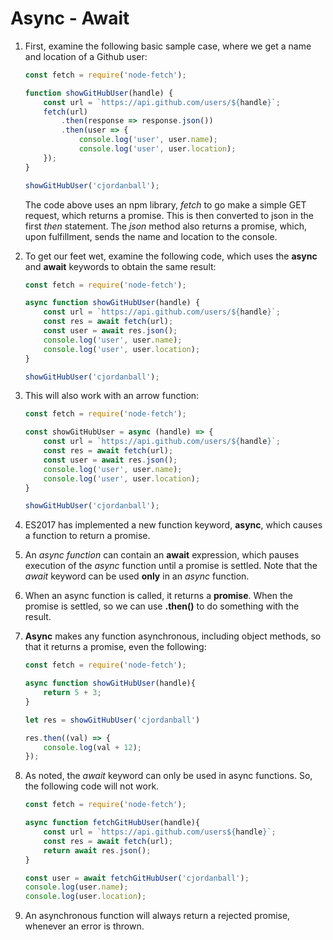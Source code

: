 # Async - Await

1. First, examine the following basic sample case, where we get a name and location of a Github user:
    ```javascript
    const fetch = require('node-fetch');

    function showGitHubUser(handle) {
        const url = `https://api.github.com/users/${handle}`;
        fetch(url)
            .then(response => response.json())
            .then(user => {
                console.log('user', user.name);
                console.log('user', user.location);
        });
    }

    showGitHubUser('cjordanball');
    ```
    The code above uses an npm library, *fetch* to go make a simple GET request, which returns a promise. This is then converted to json in the first *then* statement. The *json* method also returns a promise, which, upon fulfillment, sends the name and location to the console.

2. To get our feet wet, examine the following code, which uses the **async** and **await** keywords to obtain the same result:
    ```javascript
    const fetch = require('node-fetch');

    async function showGitHubUser(handle) {
        const url = `https://api.github.com/users/${handle}`;
        const res = await fetch(url);
        const user = await res.json();
        console.log('user', user.name);
        console.log('user', user.location);
    }

    showGitHubUser('cjordanball');
    ```
    
3. This will also work with an arrow function:
    ```javascript
    const fetch = require('node-fetch');

    const showGitHubUser = async (handle) => {
        const url = `https://api.github.com/users/${handle}`;
        const res = await fetch(url);
        const user = await res.json();
        console.log('user', user.name);
        console.log('user', user.location);
    }

    showGitHubUser('cjordanball');
    ```
    
4. ES2017 has implemented a new function keyword, **async**, which causes a function to return a promise.

5. An *async function* can contain an **await** expression, which pauses execution of the *async* function until a promise is settled. Note that the *await* keyword can be used **only** in an *async* function. 

6. When an async function is called, it returns a **promise**. When the promise is settled, so we can use **.then()** to do something with the result.

7. **Async** makes any function asynchronous, including object methods, so that it returns a promise, even the following:
    ```javascript
    const fetch = require('node-fetch');

    async function showGitHubUser(handle){
        return 5 + 3;
    }

    let res = showGitHubUser('cjordanball')

    res.then((val) => {
        console.log(val + 12);
    });
    ```
8. As noted, the *await* keyword can only be used in async functions. So, the following code will not work.
    ```javascript
    const fetch = require('node-fetch');

    async function fetchGitHubUser(handle){
        const url = `https://api.github.com/users${handle}`;
        const res = await fetch(url);
        return await res.json();
    }

    const user = await fetchGitHubUser('cjordanball');
    console.log(user.name);
    console.log(user.location);
    ```
    
9. An asynchronous function will always return a rejected promise, whenever an error is thrown. 